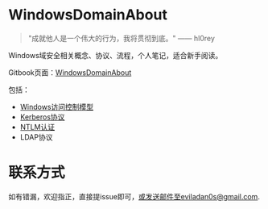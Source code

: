 # WindowsDomainAbout
> "成就他人是一个伟大的行为，我将贯彻到底。" —— hl0rey

Windows域安全相关概念、协议、流程，个人笔记，适合新手阅读。

Gitbook页面：[WindowsDomainAbout](https://eviladan0s.gitbook.io/windowsdomainabout/)

包括：
- [Windows访问控制模型](https://github.com/evilAdan0s/WindowsDomainAbout/blob/main/Windows%E8%AE%BF%E9%97%AE%E6%8E%A7%E5%88%B6/Windows%E8%AE%BF%E9%97%AE%E6%8E%A7%E5%88%B6.md)
- [Kerberos协议](https://github.com/evilAdan0s/WindowsDomainAbout/tree/main/Kerberos)
- [NTLM认证](https://github.com/evilAdan0s/WindowsDomainAbout/tree/main/NTLM)
- LDAP协议

# 联系方式
如有错漏，欢迎指正，直接提issue即可，或发送邮件至eviladan0s@gmail.com.
